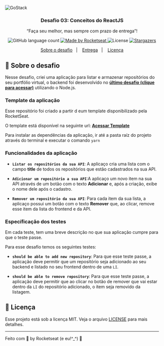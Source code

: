 <img alt="GoStack" src="https://storage.googleapis.com/golden-wind/bootcamp-gostack/header-desafios.png" />

<h3 align="center">
  Desafio 03: Conceitos do ReactJS
</h3>

<p align="center">“Faça seu melhor, mas sempre com prazo de entrega”!</blockquote>

<p align="center">
  <img alt="GitHub language count" src="https://img.shields.io/github/languages/count/rocketseat/bootcamp-gostack-desafios?color=%2304D361">

  <a href="https://rocketseat.com.br">
    <img alt="Made by Rocketseat" src="https://img.shields.io/badge/made%20by-Rocketseat-%2304D361">
  </a>

  <img alt="License" src="https://img.shields.io/badge/license-MIT-%2304D361">

  <a href="https://github.com/Rocketseat/bootcamp-gostack-desafios/stargazers">
    <img alt="Stargazers" src="https://img.shields.io/github/stars/rocketseat/bootcamp-gostack-desafios?style=social">
  </a>
</p>

<p align="center">
  <a href="#rocket-sobre-o-desafio">Sobre o desafio</a>&nbsp;&nbsp;&nbsp;|&nbsp;&nbsp;&nbsp;
  <a href="#calendar-entrega">Entrega</a>&nbsp;&nbsp;&nbsp;|&nbsp;&nbsp;&nbsp;
  <a href="#memo-licença">Licença</a>
</p>

## :rocket: Sobre o desafio

Nesse desafio, criei uma aplicação para listar e armazenar repositórios do seu portfólio virtual, o backend foi desenvolvido no **[último desafio (clique para acessar)](https://github.com/NavarroGuimaraes/gostack-desafio-2)** utilizando o Node.js.

### Template da aplicação

Esse repositório foi criado a partir d eum template disponibilizado pela RocketSeat.

O template está disponível na seguinte url: **[Acessar Template](https://github.com/Rocketseat/gostack-template-conceitos-reactjs)**

Para instalar as dependências da aplicação, ir até a pasta raíz do projeto através do terminal e executar o comando `yarn`

### Funcionalidades da aplicação

- **`Listar os repositórios da sua API`**: A aplicaço cria uma lista com o campo **title** de todos os repositórios que estão cadastrados na sua API.

- **`Adicionar um repositório a sua API`**:A aplicaço um novo item na sua API através de um botão com o texto **Adicionar** e, após a criação, exibe o nome dele após o cadastro.

- **`Remover um repositório da sua API`**: Para cada item da sua lista, a aplicaço possui um botão com o texto **Remover** que, ao clicar, remove esse item da lista do frontend e da API.

### Específicação dos testes

Em cada teste, tem uma breve descrição no que sua aplicação cumpre para que o teste passe.

Para esse desafio temos os seguintes testes:

- **`should be able to add new repository`**: Para que esse teste passe, a aplicação deve permitir que um repositório seja adicionado ao seu backend e listado no seu frontend dentro de uma `LI`.

- **`should be able to remove repository`**: Para que esse teste passe, a aplicação deve permitir que ao clicar no botão de remover que vai estar dentro da `LI` do repositório adicionado, o item seja removido da listagem.

## :memo: Licença

Esse projeto está sob a licença MIT. Veja o arquivo [LICENSE](LICENSE.md) para mais detalhes.

---

Feito com 💜 by Rocketseat (e eu!^_^) :wave:
